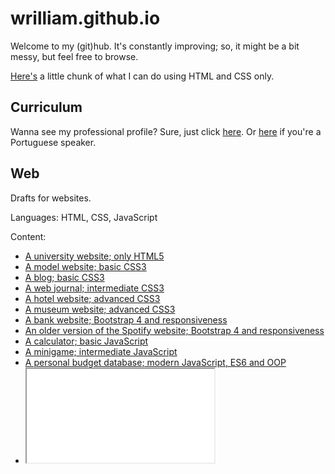 # wrilliam.github.io

<p>Welcome to my (git)hub. It's constantly improving; so, it might be a bit messy, but feel free to browse.</p>
<p><a href="Whimsical/logo.html">Here's</a> a little chunk of what I can do using HTML and CSS only.</p>

## Curriculum
<p>
  Wanna see my professional profile? Sure, just click <a href="Curriculum/vitae.en.html">here</a>. 
  Or <a href="Curriculum/vitae.pt.html">here</a> if you're a Portuguese speaker.
</p>

## Web

Drafts for websites.

Languages: HTML, CSS, JavaScript

Content:

- <a href="Web/unes/index.html">A university website; only HTML5</a>
- <a href="Web/annabella/index.html">A model website; basic CSS3</a>
- <a href="Web/tecblog/index.html">A blog; basic CSS3</a>
- <a href="Web/noticiascidade/index.html">A web journal; intermediate CSS3</a>
- <a href="Web/chalehotel/index.html">A hotel website; advanced CSS3</a>
- <a href="Web/museunacional/index.html">A museum website; advanced CSS3</a>
- <a href="Web/finans/index.html">A bank website; Bootstrap 4 and responsiveness</a>
- <a href="Web/spotify/index.html">An older version of the Spotify website; Bootstrap 4 and responsiveness</a>
- <a href="Web/calculadora/index.html">A calculator; basic JavaScript</a>
- <a href="Web/matamosquito/index.html">A minigame; intermediate JavaScript</a>
- <a href="Web/orcamentopessoal/index.html">A personal budget database; modern JavaScript, ES6 and OOP</a>
- <iframe src="Web/app_help_desk">PHP 7</iframe>
